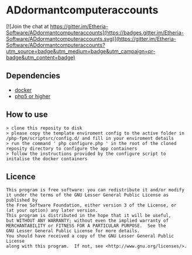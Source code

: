 ADdormantcomputeraccounts
=================

[![Join the chat at https://gitter.im/Etheria-Software/ADdormantcomputeraccounts](https://badges.gitter.im/Etheria-Software/ADdormantcomputeraccounts.svg)](https://gitter.im/Etheria-Software/ADdormantcomputeraccounts?utm_source=badge&utm_medium=badge&utm_campaign=pr-badge&utm_content=badge)

## Dependencies

   * [docker](https://www.docker.com/)
   * [php5 or higher](http://php.net/)

## How to use

    > clone this reposity to disk
    > please copy the template enviroment config to the active folder in /php-fpm/scriptsrc/config.d/ and fill in your enviroment details 
    > run the command ' php configure.php ' in the root of the cloned reposity directory to configure the app containers
    > follow the instructions provided by the configure script to initalise the docker containers

## Licence

    This program is free software: you can redistribute it and/or modify
    it under the terms of the GNU Lesser General Public License as published by
    the Free Software Foundation, either version 3 of the License, or
    (at your option) any later version.
    This program is distributed in the hope that it will be useful,
    but WITHOUT ANY WARRANTY; without even the implied warranty of
    MERCHANTABILITY or FITNESS FOR A PARTICULAR PURPOSE.  See the
    GNU Lesser General Public License for more details.
    You should have received a copy of the GNU Lesser General Public License
    along with this program.  If not, see <http://www.gnu.org/licenses/>.
